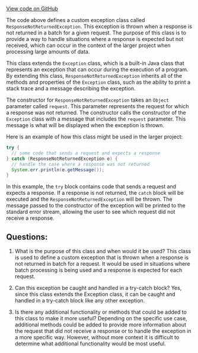 [View code on GitHub](https://github.com/misbahsy/the-algorithm/src/java/com/twitter/search/ingester/pipeline/util/ResponseNotReturnedException.java)

The code above defines a custom exception class called `ResponseNotReturnedException`. This exception is thrown when a response is not returned in a batch for a given request. The purpose of this class is to provide a way to handle situations where a response is expected but not received, which can occur in the context of the larger project when processing large amounts of data.

This class extends the `Exception` class, which is a built-in Java class that represents an exception that can occur during the execution of a program. By extending this class, `ResponseNotReturnedException` inherits all of the methods and properties of the `Exception` class, such as the ability to print a stack trace and a message describing the exception.

The constructor for `ResponseNotReturnedException` takes an `Object` parameter called `request`. This parameter represents the request for which a response was not returned. The constructor calls the constructor of the `Exception` class with a message that includes the `request` parameter. This message is what will be displayed when the exception is thrown.

Here is an example of how this class might be used in the larger project:

```java
try {
  // some code that sends a request and expects a response
} catch (ResponseNotReturnedException e) {
  // handle the case where a response was not returned
  System.err.println(e.getMessage());
}
```

In this example, the `try` block contains code that sends a request and expects a response. If a response is not returned, the `catch` block will be executed and the `ResponseNotReturnedException` will be thrown. The message passed to the constructor of the exception will be printed to the standard error stream, allowing the user to see which request did not receive a response.
## Questions: 
 1. What is the purpose of this class and when would it be used?
   This class is used to define a custom exception that is thrown when a response is not returned in batch for a request. It would be used in situations where batch processing is being used and a response is expected for each request.

2. Can this exception be caught and handled in a try-catch block?
   Yes, since this class extends the Exception class, it can be caught and handled in a try-catch block like any other exception.

3. Is there any additional functionality or methods that could be added to this class to make it more useful?
   Depending on the specific use case, additional methods could be added to provide more information about the request that did not receive a response or to handle the exception in a more specific way. However, without more context it is difficult to determine what additional functionality would be most useful.